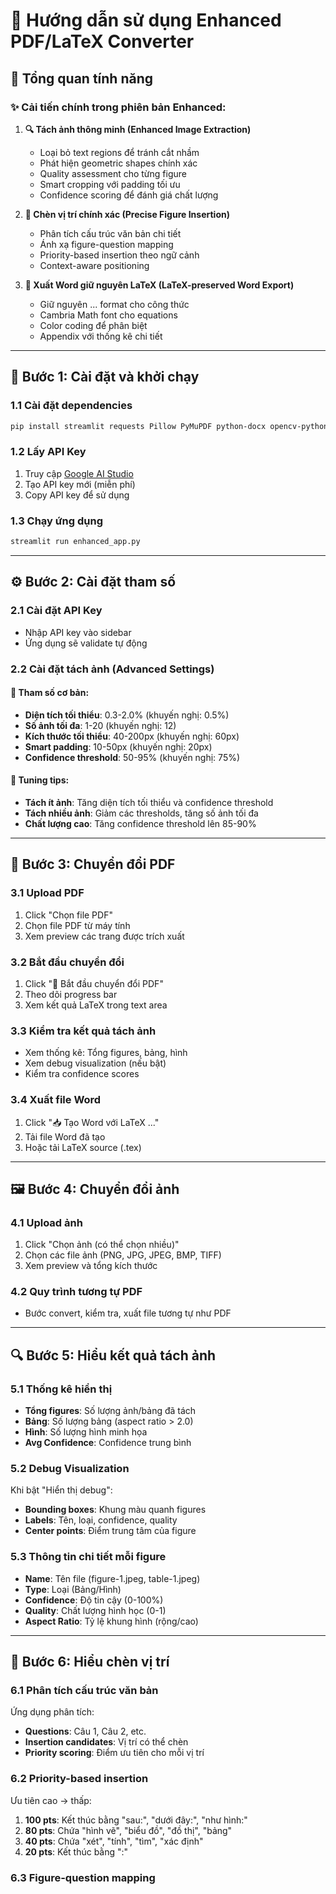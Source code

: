 # 📝 Hướng dẫn sử dụng Enhanced PDF/LaTeX Converter

## 🎯 Tổng quan tính năng

### ✨ Cải tiến chính trong phiên bản Enhanced:

1. **🔍 Tách ảnh thông minh (Enhanced Image Extraction)**
   - Loại bỏ text regions để tránh cắt nhầm
   - Phát hiện geometric shapes chính xác
   - Quality assessment cho từng figure
   - Smart cropping với padding tối ưu
   - Confidence scoring để đánh giá chất lượng

2. **🎯 Chèn vị trí chính xác (Precise Figure Insertion)**
   - Phân tích cấu trúc văn bản chi tiết
   - Ánh xạ figure-question mapping
   - Priority-based insertion theo ngữ cảnh
   - Context-aware positioning

3. **📄 Xuất Word giữ nguyên LaTeX (LaTeX-preserved Word Export)**
   - Giữ nguyên ${...}$ format cho công thức
   - Cambria Math font cho equations
   - Color coding để phân biệt
   - Appendix với thống kê chi tiết

---

## 🚀 Bước 1: Cài đặt và khởi chạy

### 1.1 Cài đặt dependencies

```bash
pip install streamlit requests Pillow PyMuPDF python-docx opencv-python numpy scipy scikit-image
```

### 1.2 Lấy API Key

1. Truy cập [Google AI Studio](https://makersuite.google.com/app/apikey)
2. Tạo API key mới (miễn phí)
3. Copy API key để sử dụng

### 1.3 Chạy ứng dụng

```bash
streamlit run enhanced_app.py
```

---

## ⚙️ Bước 2: Cài đặt tham số

### 2.1 Cài đặt API Key
- Nhập API key vào sidebar
- Ứng dụng sẽ validate tự động

### 2.2 Cài đặt tách ảnh (Advanced Settings)

#### 🔧 Tham số cơ bản:
- **Diện tích tối thiểu**: 0.3-2.0% (khuyến nghị: 0.5%)
- **Số ảnh tối đa**: 1-20 (khuyến nghị: 12)
- **Kích thước tối thiểu**: 40-200px (khuyến nghị: 60px)
- **Smart padding**: 10-50px (khuyến nghị: 20px)
- **Confidence threshold**: 50-95% (khuyến nghị: 75%)

#### 🎯 Tuning tips:
- **Tách ít ảnh**: Tăng diện tích tối thiểu và confidence threshold
- **Tách nhiều ảnh**: Giảm các thresholds, tăng số ảnh tối đa
- **Chất lượng cao**: Tăng confidence threshold lên 85-90%

---

## 📄 Bước 3: Chuyển đổi PDF

### 3.1 Upload PDF
1. Click "Chọn file PDF"
2. Chọn file PDF từ máy tính
3. Xem preview các trang được trích xuất

### 3.2 Bắt đầu chuyển đổi
1. Click "🚀 Bắt đầu chuyển đổi PDF"
2. Theo dõi progress bar
3. Xem kết quả LaTeX trong text area

### 3.3 Kiểm tra kết quả tách ảnh
- Xem thống kê: Tổng figures, bảng, hình
- Xem debug visualization (nếu bật)
- Kiểm tra confidence scores

### 3.4 Xuất file Word
1. Click "📥 Tạo Word với LaTeX ${...}$"
2. Tải file Word đã tạo
3. Hoặc tải LaTeX source (.tex)

---

## 🖼️ Bước 4: Chuyển đổi ảnh

### 4.1 Upload ảnh
1. Click "Chọn ảnh (có thể chọn nhiều)"
2. Chọn các file ảnh (PNG, JPG, JPEG, BMP, TIFF)
3. Xem preview và tổng kích thước

### 4.2 Quy trình tương tự PDF
- Bước convert, kiểm tra, xuất file tương tự như PDF

---

## 🔍 Bước 5: Hiểu kết quả tách ảnh

### 5.1 Thống kê hiển thị
- **Tổng figures**: Số lượng ảnh/bảng đã tách
- **Bảng**: Số lượng bảng (aspect ratio > 2.0)
- **Hình**: Số lượng hình minh họa
- **Avg Confidence**: Confidence trung bình

### 5.2 Debug Visualization
Khi bật "Hiển thị debug":
- **Bounding boxes**: Khung màu quanh figures
- **Labels**: Tên, loại, confidence, quality
- **Center points**: Điểm trung tâm của figure

### 5.3 Thông tin chi tiết mỗi figure
- **Name**: Tên file (figure-1.jpeg, table-1.jpeg)
- **Type**: Loại (Bảng/Hình)
- **Confidence**: Độ tin cậy (0-100%)
- **Quality**: Chất lượng hình học (0-1)
- **Aspect Ratio**: Tỷ lệ khung hình (rộng/cao)

---

## 📝 Bước 6: Hiểu chèn vị trí

### 6.1 Phân tích cấu trúc văn bản
Ứng dụng phân tích:
- **Questions**: Câu 1, Câu 2, etc.
- **Insertion candidates**: Vị trí có thể chèn
- **Priority scoring**: Điểm ưu tiên cho mỗi vị trí

### 6.2 Priority-based insertion
Ưu tiên cao → thấp:
1. **100 pts**: Kết thúc bằng "sau:", "dưới đây:", "như hình:"
2. **80 pts**: Chứa "hình vẽ", "biểu đồ", "đồ thị", "bảng"
3. **40 pts**: Chứa "xét", "tính", "tìm", "xác định"
4. **20 pts**: Kết thúc bằng ":"

### 6.3 Figure-question mapping
